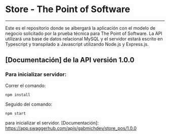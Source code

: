 # Store - The Point of Software

---

Este es el repositorio donde se albergará la aplicación con el modelo de negocio solicitado por la prueba técnica para The Point of Software.
La API utilizará una base de datos relacional MySQL y el servidor estará escrito en Typescript y transpilado a Javascript utilizando Node.js y Express.js.


## [Documentación] de la API versión 1.0.0

### Para inicializar servidor:
Correr el comando:
```
npm install
```
Seguido del comando:
```
npm start
```
para inicializar el servidor.
[Documentación]: https://app.swaggerhub.com/apis/gabmichdev/store_pos/1.0.0